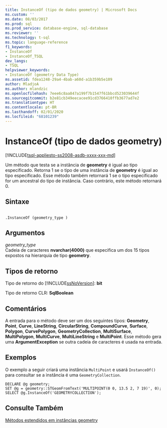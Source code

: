 ```yaml
---
title: InstanceOf (tipo de dados geometry) | Microsoft Docs
ms.custom: ''
ms.date: 08/03/2017
ms.prod: sql
ms.prod_service: database-engine, sql-database
ms.reviewer: ''
ms.technology: t-sql
ms.topic: language-reference
f1_keywords:
- InstanceOf
- InstanceOf_TSQL
dev_langs:
- TSQL
helpviewer_keywords:
- InstanceOf (geometry Data Type)
ms.assetid: fdea1248-29a4-4bab-a60d-a1b359b5e109
author: MladjoA
ms.author: mlandzic
ms.openlocfilehash: 7eee6c8aa847a199f7b1547f61bbcd523039644f
ms.sourcegitcommit: b2e81cb349eecacee91cd3766410ffb3677ad7e2
ms.translationtype: HT
ms.contentlocale: pt-BR
ms.lasthandoff: 02/01/2020
ms.locfileid: "68101239"
---
```

# <a name="instanceof-geometry-data-type"></a>InstanceOf (tipo de dados geometry)
[!INCLUDE[tsql-appliesto-ss2008-asdb-xxxx-xxx-md](../../includes/tsql-appliesto-ss2008-asdb-xxxx-xxx-md.md)]

Um método que testa se a instância de **geometry** é igual ao tipo especificado. Retorna 1 se o tipo de uma instância de **geometry** é igual ao tipo especificado. Esse método também retornará 1 se o tipo especificado for um ancestral do tipo de instância. Caso contrário, este método retornará 0.
  
## <a name="syntax"></a>Sintaxe  
  
```  
  
.InstanceOf (geometry_type )  
```  
  
## <a name="arguments"></a>Argumentos  
*geometry_type*  
Cadeia de caracteres **nvarchar(4000)** que especifica um dos 15 tipos expostos na hierarquia de tipo **geometry**.  
  
## <a name="return-types"></a>Tipos de retorno  
 Tipo de retorno do [!INCLUDE[ssNoVersion](../../includes/ssnoversion-md.md)]: **bit**  
  
 Tipo de retorno CLR: **SqlBoolean**  
  
## <a name="remarks"></a>Comentários  
 A entrada para o método deve ser um dos seguintes tipos: **Geometry**, **Point**, **Curve**, **LineString**, **CircularString**, **CompoundCurve**, **Surface**, **Polygon**, **CurvePolygon**, **GeometryCollection**, **MultiSurface**, **MultiPolygon**, **MultiCurve**, **MultiLineString** e **MultiPoint**. Esse método gera uma **ArgumentException** se outra cadeia de caracteres é usada na entrada.  
  
## <a name="examples"></a>Exemplos  
 O exemplo a seguir criará uma instância `MultiPoint` e usará `InstanceOf()` para consultar se a instância é uma `GeometryCollection`.  
  
```  
DECLARE @g geometry;  
SET @g = geometry::STGeomFromText('MULTIPOINT(0 0, 13.5 2, 7 19)', 0);  
SELECT @g.InstanceOf('GEOMETRYCOLLECTION');  
```  
  
## <a name="see-also"></a>Consulte Também  
 [Métodos estendidos em instâncias geometry](../../t-sql/spatial-geometry/extended-methods-on-geometry-instances.md)  
  
  

